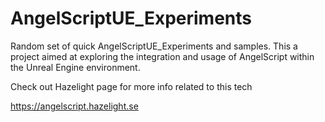 # AngelScriptUE_Experiments
Random set of quick AngelScriptUE_Experiments and samples. This a project aimed at exploring the integration and usage of AngelScript within the Unreal Engine environment.

Check out Hazelight page for more info related to this tech

https://angelscript.hazelight.se
